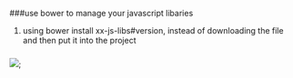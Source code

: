 ###use bower to manage your javascript libaries
1. using bower install xx-js-libs#version, instead of downloading the file and then put it into the project
###
![](http://sfd);